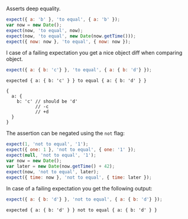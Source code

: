 Asserts deep equality.

<!-- evaluate -->
```javascript
expect({ a: 'b' }, 'to equal', { a: 'b' });
var now = new Date();
expect(now, 'to equal', now);
expect(now, 'to equal', new Date(now.getTime()));
expect({ now: now }, 'to equal', { now: now });
```
<!-- /evaluate -->

I case of a failing expectation you get a nice object diff when
comparing object.

<!-- evaluate -->
```javascript
expect({ a: { b: 'c'} }, 'to equal', { a: { b: 'd'} });
```

```
expected { a: { b: 'c' } } to equal { a: { b: 'd' } }

{
  a: {
    b: 'c' // should be 'd'
           // -c
           // +d
  }
}
```
<!-- /evaluate -->

The assertion can be negated using the `not` flag:

<!-- evaluate -->
```javascript
expect(1, 'not to equal', '1');
expect({ one: 1 }, 'not to equal', { one: '1' });
expect(null, 'not to equal', '1');
var now = new Date();
var later = new Date(now.getTime() + 42);
expect(now, 'not to equal', later);
expect({ time: now }, 'not to equal', { time: later });
```
<!-- /evaluate -->

In case of a failing expectation you get the following output:

<!-- evaluate -->
```javascript
expect({ a: { b: 'd'} }, 'not to equal', { a: { b: 'd'} });
```

```
expected { a: { b: 'd' } } not to equal { a: { b: 'd' } }
```
<!-- /evaluate -->

